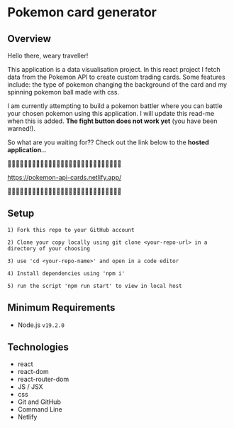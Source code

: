 # Pokemon card generator

## Overview

Hello there, weary traveller!
  
  This application is a data visualisation project. In this react project I fetch data from the Pokemon API to create custom trading cards. Some features include: the type of pokemon changing the background of the card and my spinning pokemon ball made with css.
  
  I am currently attempting to build a pokemon battler where you can battle your chosen pokemon using this application. I will update this read-me when this is added. **The fight button does not work yet** (you have been warned!).
  
  So what are you waiting for?? Check out the link below to the **hosted application**...

  🔻🔻🔻🔻🔻🔻🔻🔻🔻🔻🔻🔻🔻🔻🔻🔻🔻🔻🔻🔻🔻🔻🔻🔻🔻🔻🔻🔻

  https://pokemon-api-cards.netlify.app/

  🔺🔺🔺🔺🔺🔺🔺🔺🔺🔺🔺🔺🔺🔺🔺🔺🔺🔺🔺🔺🔺🔺🔺🔺🔺🔺🔺🔺

## Setup

    1) Fork this repo to your GitHub account

    2) Clone your copy locally using git clone <your-repo-url> in a directory of your choosing

    3) use 'cd <your-repo-name>' and open in a code editor

    4) Install dependencies using 'npm i'

    5) run the script 'npm run start' to view in local host

## Minimum Requirements

* Node.js `v19.2.0`

## Technologies

* react
* react-dom
* react-router-dom
* JS / JSX
* css
* Git and GitHub
* Command Line
* Netlify
